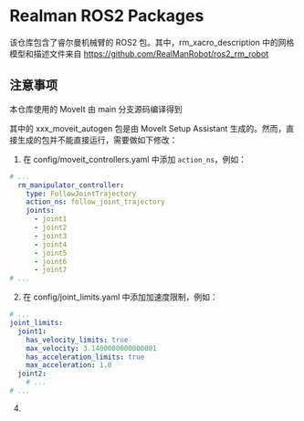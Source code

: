 # Realman ROS2 Packages

该仓库包含了睿尔曼机械臂的 ROS2 包。其中，rm_xacro_description 中的网格模型和描述文件来自 <https://github.com/RealManRobot/ros2_rm_robot>

## 注意事项

本仓库使用的 MoveIt 由 main 分支源码编译得到

其中的 xxx_moveit_autogen 包是由 MoveIt Setup Assistant 生成的。然而，直接生成的包并不能直接运行，需要做如下修改：

1. 在 config/moveit_controllers.yaml 中添加 `action_ns`，例如：
```yaml
# ...
  rm_manipulator_controller:
    type: FollowJointTrajectory
    action_ns: follow_joint_trajectory
    joints:
      - joint1
      - joint2
      - joint3
      - joint4
      - joint5
      - joint6
      - joint7
# ...
```

2. 在 config/joint_limits.yaml 中添加加速度限制，例如：
```yaml
# ...
joint_limits:
  joint1:
    has_velocity_limits: true
    max_velocity: 3.1400000000000001
    has_acceleration_limits: true
    max_acceleration: 1.0
  joint2:
    # ...
# ...
```
4. 
